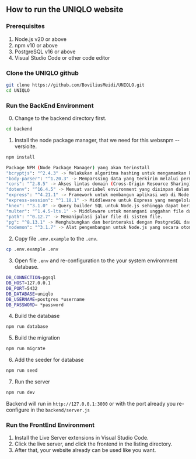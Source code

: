 ## How to run the UNIQLO website

### Prerequisites
1. Node.js v20 or above
2. npm v10 or above
3. PostgreSQL v16 or above
4. Visual Studio Code or other code editor

### Clone the UNIQLO github
```bash
git clone https://github.com/BoviliusMeidi/UNIQLO.git
cd UNIQLO
```
### Run the BackEnd Environment
0. Change to the backend directory first.
```bash
cd backend
```

1. Install the node package manager, that we need for this websnpm --versioite.
```bash
npm install
```
```bash
Package NPM (Node Package Manager) yang akan terinstall
"bcryptjs": "^2.4.3" -> Melakukan algoritma hashing untuk mengamankan kata sandi pengguna.
"body-parser": "^1.20.3" -> Memparssing data yang terkirim melalui permintaan HTTP. seperti JSON atau form data.
"cors": "^2.8.5" -> Akses lintas domain (Cross-Origin Resource Sharing) pada aplikasi Express.
"dotenv": "^16.4.5" -> Memuat variabel environment yang disimpan dalam file .env.
"express": "^4.21.1" -> Framework untuk membangun aplikasi web di Node.js.
"express-session": "^1.18.1" -> Middleware untuk Express yang mengelola session pengguna.
"knex": "^3.1.0" -> Query builder SQL untuk Node.js sehingga dapat berinteraksi dengan database menggunakan antarmuka JavaScript.
"multer": "^1.4.5-lts.1" -> Middleware untuk menangani unggahan file dalam Express.
"path": "^0.12.7" -> Memanipulasi jalur file di sistem file.
"pg": "^8.13.1" -> Menghubungkan dan berinteraksi dengan PostgreSQL dari aplikasi Node.js.
"nodemon": "^3.1.7" -> Alat pengembangan untuk Node.js yang secara otomatis memulai ulang server ketika ada perubahan pada file.
```
2. Copy file `.env.example` to the `.env`.
```bash
cp .env.example .env
```
3. Open file `.env` and re-configuration to the your system environment database.
```bash
DB_CONNECTION=pgsql
DB_HOST=127.0.0.1
DB_PORT=5432
DB_DATABASE=uniqlo
DB_USERNAME=postgres *username
DB_PASSWORD= *password
```
4. Build the database
```bash
npm run database
```
5. Build the migration
```bash
npm run migrate
```
6. Add the seeder for database
```bash
npm run seed
```
7. Run the server
```bash
npm run dev
```

Backend will run in `http://127.0.0.1:3000` or with the port already you re-configure in the `backend/server.js`

### Run the FrontEnd Environment
1. Install the Live Server extensions in Visual Studio Code.
2. Click the live server, and click the frontend in the listing directory.
3. After that, your website already can be used like you want.
